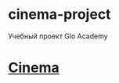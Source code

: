 # cinema-project
Учебный проект Glo Academy
# [Cinema](https://igor-minaev.github.io/cinema-project/index.html)

